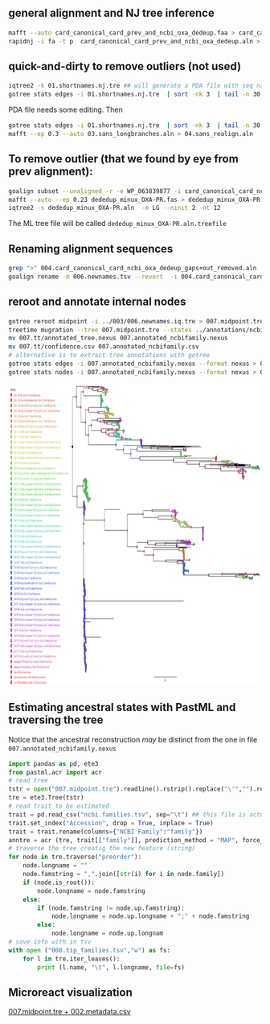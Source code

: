 ## general alignment and NJ tree inference 
```bash
mafft --auto card_canonical_card_prev_and_ncbi_oxa_dedeup.faa > card_canonical_card_prev_and_ncbi_oxa_dedeup.aln
rapidnj -i fa -t p  card_canonical_card_prev_and_ncbi_oxa_dedeup.aln > card_canonical_card_prev_and_ncbi_oxa_dedeup.nj.tre
```

## quick-and-dirty to remove outliers  (not used)
```bash
iqtree2 -k 01.shortnames.nj.tre ## will generate a PDA file with seq names etc.
gotree stats edges -i 01.shortnames.nj.tre  | sort -nk 3  | tail -n 30 | cut -f 9 | sort | uniq >> 01.shortnames.nj.tre.pda
```
PDA file needs some editing. Then
```bash
gotree stats edges -i 01.shortnames.nj.tre  | sort -nk 3  | tail -n 30 | cut -f 9 | sort | uniq >> 01.shortnames.nj.tre.pda
mafft --ep 0.3 --auto 03.sans_longbranches.aln > 04.sans_realign.aln
```
## To remove outlier (that we found by eye from prev alignment):
```bash
goalign subset --unaligned -r -e WP_063839877 -i card_canonical_card_ncbi_oxa_dedeup.faa > dededup_minux_OXA-PR.fas 
mafft --auto --ep 0.23 dededup_minux_OXA-PR.fas > dededup_minux_OXA-PR.aln
iqtree2 -s dededup_minux_OXA-PR.aln  -m LG --ninit 2 -nt 12
```
The ML tree file will be called  `dededup_minux_OXA-PR.aln.treefile` 

## Renaming alignment sequences 
```bash
grep ">" 004.card_canonical_card_ncbi_oxa_dedeup_gaps+out_removed.aln | cut -c 2- | gawk -F '|'  '{print $2"\t"$0}' > 006.newnames.tsv
goalign rename -m 006.newnames.tsv --revert  -i 004.card_canonical_card_ncbi_oxa_dedeup_gaps+out_removed.aln > 006.newnames.aln
```

## reroot and annotate internal nodes 
```bash
gotree reroot midpoint -i ../003/006.newnames.iq.tre > 007.midpoint.tre
treetime mugration --tree 007.midpoint.tre --states ../annotations/ncbi_card_annotation_comparion/families.tsv --attribute "NCBI Family" --outdir 007.tt --confidence
mv 007.tt/annotated_tree.nexus 007.annotated_ncbifamily.nexus
mv 007.tt/confidence.csv 007.annotated_ncbifamily.csv
# alternative is to extract tree annotations with gotree
gotree stats edges -i 007.annotated_ncbifamily.nexus --format nexus > 007.gotree.edges.tsv
gotree stats nodes -i 007.annotated_ncbifamily.nexus --format nexus > 007.gotree.nodes.tsv
```

<img src="007.midpoint.png" height="600" alt="annotated tree">

## Estimating ancestral states with PastML and traversing the tree
Notice that the ancestral reconstruction _may_ be distinct from the one in file `007.annotated_ncbifamily.nexus`
```python
import pandas as pd, ete3
from pastml.acr import acr
# read tree
tstr = open("007.midpoint.tre").readline().rstrip().replace("\'","").replace("\"","").replace("[&R]","")
tre = ete3.Tree(tstr)
# read trait to be estimated
trait = pd.read_csv("ncbi.families.tsv", sep="\t") ## this file is actually the ../annotations/...etc... metadata file
trait.set_index("Accession", drop = True, inplace = True)
trait = trait.rename(columns={"NCBI Family":"family"})
anntre = acr (tre, trait[["family"]], prediction_method = "MAP", force_joint=False, threads=12)
# traverse the tree creatig the new feature (string)
for node in tre.traverse("preorder"):
    node.longname = ""
    node.famstring = ",".join([str(i) for i in node.family])
    if (node.is_root()):
        node.longname = node.famstring
    else:
        if (node.famstring != node.up.famstring):
            node.longname = node.up.longname + ";" + node.famstring
        else:
            node.longname = node.up.longnam
# save info with in tsv 
with open ("008.tip_families.tsv","w") as fs:
    for l in tre.iter_leaves():
        print (l.name, "\t", l.longname, file=fs)
```

## Microreact visualization
[007.midpoint.tre + 002.metadata.csv](https://microreact.org/project/6V7sdy5pGdWUWfbxhBFAh9-quioxate)


